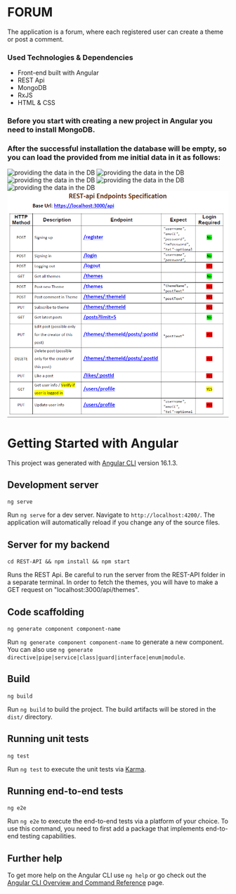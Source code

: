 # FORUM

The application is a forum, where each registered user can create a theme or post a comment. 

### Used Technologies & Dependencies

- Front-end built with Angular
- REST Api 
- MongoDB
- RxJS
- HTML & CSS

### Before you start with creating a new project in Angular you need to install MongoDB.

### After the successful installation the database will be empty, so you can load the provided from me initial data in it as follows:

![providing the data in the DB](https://github.com/kalinsky-dev/FORUM-WORKSHOP-Angular/blob/main/screenshots/1.png)
![providing the data in the DB](https://github.com/kalinsky-dev/FORUM-WORKSHOP-Angular/blob/main/screenshots/2.png)
![providing the data in the DB](https://github.com/kalinsky-dev/FORUM-WORKSHOP-Angular/blob/main/screenshots/3.png)
![providing the data in the DB](https://github.com/kalinsky-dev/FORUM-WORKSHOP-Angular/blob/main/screenshots/4.png)
![providing the data in the DB](https://github.com/kalinsky-dev/FORUM-WORKSHOP-Angular/blob/main/screenshots/5.png)
![REST-api Endpoints](https://github.com/kalinsky-dev/FORUM-Angular/blob/main/screenshots/6.png)

# Getting Started with Angular

This project was generated with [Angular CLI](https://github.com/angular/angular-cli) version 16.1.3.

## Development server

```
ng serve
```
Run `ng serve` for a dev server. Navigate to `http://localhost:4200/`. The application will automatically reload if you change any of the source files.

## Server for my backend

```
cd REST-API && npm install && npm start
```
Runs the REST Api. 
Be careful to run the server from the REST-API folder in a separate terminal.
In order to fetch the themes, you will have to make a GET request on "localhost:3000/api/themes".

## Code scaffolding

```
ng generate component component-name
```
Run `ng generate component component-name` to generate a new component. You can also use `ng generate directive|pipe|service|class|guard|interface|enum|module`.

## Build

```
ng build
```
Run `ng build` to build the project. The build artifacts will be stored in the `dist/` directory.

## Running unit tests

```
ng test
```
Run `ng test` to execute the unit tests via [Karma](https://karma-runner.github.io).

## Running end-to-end tests

```
ng e2e
```
Run `ng e2e` to execute the end-to-end tests via a platform of your choice. To use this command, you need to first add a package that implements end-to-end testing capabilities.

## Further help

To get more help on the Angular CLI use `ng help` or go check out the [Angular CLI Overview and Command Reference](https://angular.io/cli) page.
